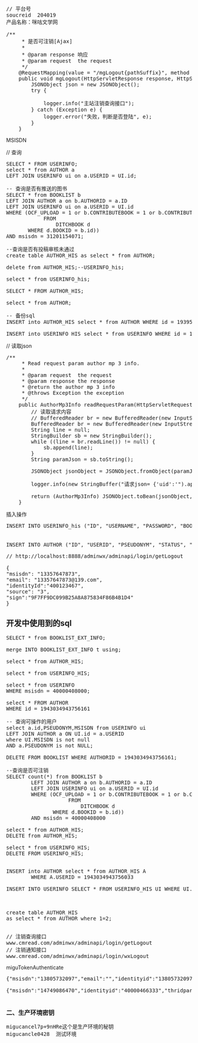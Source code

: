 <pre>
// 平台号
soucreid  204019
产品名称：咪咕文学网

/**
     * 是否可注销[Ajax]
     *
     * @param response 响应
     * @param request  the request
     */
    @RequestMapping(value = "/mgLogout{pathSuffix}", method = RequestMethod.GET)
    public void mgLogout(HttpServletResponse response, HttpServletRequest request) {
        JSONObject json = new JSONObject();
        try {
            
            logger.info("主站注销查询接口");
        } catch (Exception e) {
            logger.error("失败，判断是否登陆", e);
        }
    }
</pre>

MSISDN

// 查询
<pre>
SELECT * FROM USERINFO;
select * from AUTHOR a
LEFT JOIN USERINFO ui on a.USERID = UI.id;

-- 查询是否有推送的图书
SELECT * from BOOKLIST b
LEFT JOIN AUTHOR a on b.AUTHORID = a.ID
LEFT JOIN USERINFO ui on a.USERID = UI.id
WHERE (OCF_UPLOAD = 1 or b.CONTRIBUTEBOOK = 1 or b.CONTRIBUTEBOOK = 2 or EXISTS (SELECT COUNT(DITCHBOOKID)
            FROM
                DITCHBOOK d
       WHERE d.BOOKID = b.id)) 
AND msisdn = 31201154071;

--查询是否有投稿审核未通过
create table AUTHOR_HIS as select * from AUTHOR;

delete from AUTHOR_HIS;--USERINFO_his;

select * from USERINFO_his;

SELECT * FROM AUTHOR_HIS;

select * from AUTHOR;

-- 备份sql
INSERT into AUTHOR_HIS select * from AUTHOR WHERE id = 1939521719121153;

INSERT into USERINFO_HIS select * from USERINFO WHERE id = 14875531831346;
</pre>


// 读取json
<pre>
/**
     * Read request param author mp 3 info.
     *
     * @param request  the request
     * @param response the response
     * @return the author mp 3 info
     * @throws Exception the exception
     */
    public AuthorMp3Info readRequestParam(HttpServletRequest request, HttpServletResponse response) throws Exception {
        // 读取请求内容
        // BufferedReader br = new BufferedReader(new InputStreamReader(request.getInputStream()));
        BufferedReader br = new BufferedReader(new InputStreamReader(request.getInputStream(), "UTF-8"));
        String line = null;
        StringBuilder sb = new StringBuilder();
        while ((line = br.readLine()) != null) {
            sb.append(line);
        }
        String paramJson = sb.toString();

        JSONObject jsonObject = JSONObject.fromObject(paramJson);

        logger.info(new StringBuffer("请求json= {'uid':'").append(jsonObject.get("uid")).append("','fname':'").append(jsonObject.get("fname")).append("'}").toString());

        return (AuthorMp3Info) JSONObject.toBean(jsonObject, AuthorMp3Info.class);
    }
</pre>


插入操作
<pre>
INSERT INTO USERINFO_his ("ID", "USERNAME", "PASSWORD", "BOOKRACK", "STATUS", "SENDTIME", "IP", "ISADMIN", "GRADE", "INTEGRAL", "VIPGRADE", "ISVIP", "TOKEN", "SOURCE", "CLIENTID", "SINA_UID", "QQ_UID", "TEL", "CM", "ADDTIME", "IS_TUTOR", "FAILLOGINCOUNT", "MSISDN", "TMP_PASS", "TMP_PASS_TIME") VALUES ('1942888053053697', '1942888053053697', 'E10ADC3949BA59ABBE56E057F20F883E', '4', '0', TO_DATE('2018-03-29 10:08:36', 'SYYYY-MM-DD HH24:MI:SS'), '117.149.10.42', '0', '0', '45', '0', '0', NULL, NULL, NULL, NULL, NULL, NULL, NULL, NULL, '0', NULL, '31200870307', '971732', TO_DATE('2018-02-26 14:33:20', 'SYYYY-MM-DD HH24:MI:SS'));


INSERT INTO AUTHOR ("ID", "USERID", "PSEUDONYM", "STATUS", "ADDTIME", "AUTHORGRADE", "AUTHORINTEGRAL", "AUTHOR_INTRO", "IDENTITYCRAD", "TEL", "DAY_MEDAL_STATUS", "MONTH_MEDAL_STATUS", "REC_TEXT", "AUTHORTYPE", "AUTHENTICATION", "CONTRIBUTEAUTHOR", "REJECT", "ISSET", "QQ") VALUES ('1942888053053825', '1942888053053697', '5213测试51', '1', TO_DATE('2018-02-07 09:44:48', 'SYYYY-MM-DD HH24:MI:SS'), '文坛新秀', '20', '5213-增加作者个人主页入口，作者测试账号，作者测试账号551', '142723199009201234', '13516718551', '0', '0', NULL, '2', NULL, '1', NULL, '1', '1003670850');
</pre>

<pre>
// http://localhost:8888/adminwx/adminapi/login/getLogout

{
"msisdn": "13357647873",
"email": "13357647873@139.com",
"identityId":"400123467",
"source": "3",
"sign":"9F7FF9DC099B25A8A875834F86B4B1D4"
}
</pre>

## 开发中使用到的sql
<pre>
SELECT * from BOOKLIST_EXT_INFO;

merge INTO BOOKLIST_EXT_INFO t using;

select * from AUTHOR_HIS;

select * from USERINFO_HIS;

select * from USERINFO
WHERE msisdn = 40000408000;

select * FROM AUTHOR 
WHERE id = 1943034943756161

-- 查询可操作的用户
select a.id,PSEUDONYM,MSISDN from USERINFO ui
LEFT JOIN AUTHOR a ON UI.id = a.USERID 
where UI.MSISDN is not null
AND a.PSEUDONYM is not NULL;

DELETE FROM BOOKLIST WHERE AUTHORID = 1943034943756161;

--查询是否可注销
SELECT count(*) from BOOKLIST b
        LEFT JOIN AUTHOR a on b.AUTHORID = a.ID
        LEFT JOIN USERINFO ui on a.USERID = UI.id
        WHERE (OCF_UPLOAD = 1 or b.CONTRIBUTEBOOK = 1 or b.CONTRIBUTEBOOK = 2 or EXISTS (SELECT COUNT(DITCHBOOKID)
                    FROM
                        DITCHBOOK d
               WHERE d.BOOKID = b.id))
        AND msisdn = 40000408000

select * from AUTHOR_HIS;
DELETE from AUTHOR_HIS;

select * from USERINFO_HIS;
DELETE FROM USERINFO_HIS;


INSERT into AUTHOR select * from AUTHOR_HIS A
        WHERE A.USERID = 1943034943756033

INSERT INTO USERINFO SELECT * FROM USERINFO_HIS UI WHERE UI.MSISDN = 40000408000



create table AUTHOR_HIS   
as select * from AUTHOR where 1=2; 

</pre>

<pre>
// 注销查询接口 
www.cmread.com/adminwx/adminapi/login/getLogout
// 注销通知接口
www.cmread.com/adminwx/adminapi/login/wxLogout
</pre>

miguTokenAuthenticate

<pre>
{"msisdn":"13805732097","email":"","identityid":"13805732097","sign":"C0BDFCBA9249C06DC3987E0499ACC572"}

{"msisdn":"14749086470","identityid":"40000466333","thridpartyaccounts":[{"openid":"713940357","openidtype":"1"}],"sign":"BB76D31CD07C9D2C45CDF5D2B8FADAE3"}

</pre>

### 二、生产环境密钥
<pre>
migucancel7p+9nHRe这个是生产环境的秘钥
migucancle0428	测试环境
</pre>